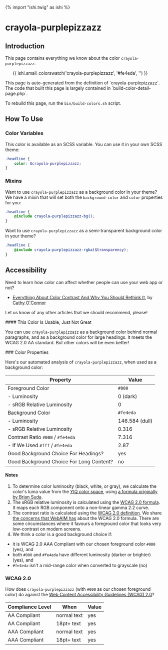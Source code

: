 {% import "ishi.twig" as ishi %}
# crayola-purplepizzazz

## Introduction

This page contains everything we know about the color `crayola-purplepizzazz`:

<div class="grid">
    <div class="cell">
        <div class="swatch">
            <ul>
                {{ ishi.small_colorswatch('crayola-purplepizzazz', '#fe4eda', '') }}
            </ul>
        </div>
    </div>
</div>

<div class="callout attention" markdown="1">
This page is auto-generated from the definition of `crayola-purplepizzazz`. The code that built this page is largely contained in `build-color-detail-page.php`.

To rebuild this page, run the `bin/build-colors.sh` script.
</div>

## How To Use

### Color Variables

This color is available as an SCSS variable. You can use it in your own SCSS theme:

```scss
.headline {
    color: $crayola-purplepizzazz;
}
```

### Mixins

Want to use `crayola-purplepizzazz` as a background color in your theme? We have a mixin that will set both the `background-color` and `color` properties for you:

```scss
.headline {
    @include crayola-purplepizzazz-bg();
}
```

Want to use `crayola-purplepizzazz` as a semi-transparent background color in your theme?

```scss
.headline {
    @include crayola-purplepizzazz-rgba($transparency);
}
```

## Accessibility

Need to learn how color can affect whether people can use your web app or not?

* [Everything About Color Contrast And Why You Should Rethink It](https://www.smashingmagazine.com/2014/10/color-contrast-tips-and-tools-for-accessibility/), by [Cathy O'Connor](http://www.twitter.com/cagocon)

Let us know of any other articles that we should recommend, please!
<div class="callout warning" markdown="1">
#### This Color Is Usable, Just Not Great

You can use `crayola-purplepizzazz` as a background color behind normal paragraphs, and as a background color for large headings. It meets the WCAG 2.0 AA standard. But other colors will be even better!
</div>
### Color Properties

Here's our automated analysis of `crayola-purplepizzazz`, when used as a background color:

Property | Value
---------|------
Foreground Color | `#000`
- Luminosity | 0 (dark)
- sRGB Relative Luminosity | 0
Background Color | `#fe4eda`
- Luminosity | 146.584 (dull)
- sRGB Relative Luminosity | 0.316
Contrast Ratio `#000` / `#fe4eda` | 7.316
- If We Used `#fff` / `#fe4eda` | 2.87
Good Background Choice For Headings? | yes
Good Background Choice For Long Content? | no

#### Notes

1. To determine color luminosity (black, white, or gray), we calculate the color's luma value from the [YIQ color space](https://en.wikipedia.org/wiki/YIQ), using [a formula originally by Brian Suda](https://24ways.org/2010/calculating-color-contrast/).
1. The sRGB relative luminosity is calculated using the [WCAG 2.0 formula](https://www.w3.org/TR/WCAG20/#relativeluminancedef). It maps each RGB component onto a non-linear gamma 2.2 curve.
1. The contrast ratio is calculated using the [WCAG 2.0 definition](https://www.w3.org/TR/2008/REC-WCAG20-20081211/#contrast-ratiodef). We share [the concerns that WebAIM has](http://webaim.org/blog/wcag-2-1-feedback/) about the WCAG 2.0 formula. There are some circumstances where it favours a foreground color that looks very low-contrast on modern screens.
1. We think a color is a good background choice if:
  - it is WCAG 2.0 AAA Compliant with our chosen foreground color `#000` (yes), and
  - both `#000` and `#fe4eda` have different luminosity (darker or brighter) (yes), and
  - `#fe4eda` isn't a mid-range color when converted to grayscale (no)

### WCAG 2.0

How does `crayola-purplepizzazz` (with `#000` as our chosen foreground color) do against the [Web Content Accessibility Guidelines (WCAG) 2.0](https://www.w3.org/TR/WCAG20/)?

Compliance Level | When | Value
-----------------|------|------
AA Compliant | normal text | yes
AA Compliant | 18pt+ text | yes
AAA Compliant | normal text | yes
AAA Compliant | 18pt+ text | yes
